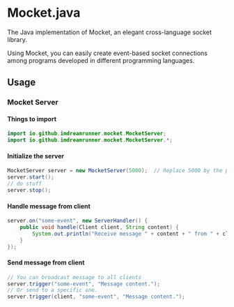 # Mocket.java

The Java implementation of Mocket, an elegant cross-language socket library.

Using Mocket, you can easily create event-based socket connections among programs
developed in different programming languages.

## Usage

### Mocket Server

#### Things to import

```java
import io.github.imdreamrunner.mocket.MocketServer;
import io.github.imdreamrunner.mocket.MocketServer.*;
```

#### Initialize the server

```java
MocketServer server = new MocketServer(5000);  // Replace 5000 by the port you want to listen to.
server.start();
// do stuff
server.stop();
```

#### Handle message from client

```java
server.on("some-event", new ServerHandler() {
    public void handle(Client client, String content) {
        System.out.println("Receive message " + content + " from " + client.toString());
    }
});
```

#### Send message from client

```java
// You can broadcast message to all clients
server.trigger("some-event", "Message content.");
// Or send to a specific one.
server.trigger(client, "some-event", "Message content.");
```

